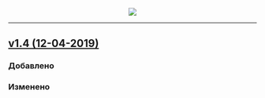 <p align="center"><img src="https://i.imgur.com/i8eZxtH.png"></p>

---

## [v1.4 (12-04-2019)](http://www.liechtenstein.ml/)

### Добавлено


### Изменено
